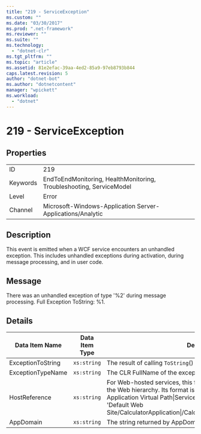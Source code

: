 ```yaml
---
title: "219 - ServiceException"
ms.custom: ""
ms.date: "03/30/2017"
ms.prod: ".net-framework"
ms.reviewer: ""
ms.suite: ""
ms.technology: 
  - "dotnet-clr"
ms.tgt_pltfrm: ""
ms.topic: "article"
ms.assetid: 81e2efac-39aa-4ed2-85a9-97eb8793b844
caps.latest.revision: 5
author: "dotnet-bot"
ms.author: "dotnetcontent"
manager: "wpickett"
ms.workload: 
  - "dotnet"
---
```

# 219 - ServiceException
## Properties  

|||  
|-|-|  
|ID|219|  
|Keywords|EndToEndMonitoring, HealthMonitoring, Troubleshooting, ServiceModel|  
|Level|Error|  
|Channel|Microsoft-Windows-Application Server-Applications/Analytic|  

## Description  
 This event is emitted when a WCF service encounters an unhandled exception. This includes unhandled exceptions during activation, during message processing, and in user code.  

## Message  
 There was an unhandled exception of type '%2' during message processing. Full Exception ToString: %1.  

## Details  


|  Data Item Name   | Data Item Type |                                                                                                                                                  Description                                                                                                                                                  |
|-------------------|----------------|---------------------------------------------------------------------------------------------------------------------------------------------------------------------------------------------------------------------------------------------------------------------------------------------------------------|
| ExceptionToString |  `xs:string`   |                                                                                                                           The result of calling `ToString`() on the CLR exception.                                                                                                                            |
| ExceptionTypeName |  `xs:string`   |                                                                                                                                   The CLR FullName of the exception's type.                                                                                                                                   |
|   HostReference   |  `xs:string`   | For Web-hosted services, this field uniquely identifies the service in the Web hierarchy. Its format is defined as 'Web Site Name Application Virtual Path&#124;Service Virtual Path&#124;ServiceName'. Example: 'Default Web Site/CalculatorApplication&#124;/CalculatorService.svc&#124;CalculatorService'. |
|     AppDomain     |  `xs:string`   |                                                                                                                         The string returned by AppDomain.CurrentDomain.FriendlyName.                                                                                                                          |

